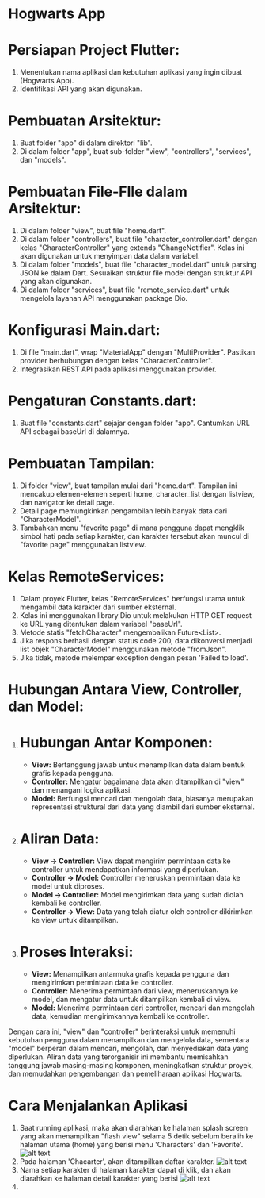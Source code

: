 # Hogwarts App

# Persiapan Project Flutter:
1. Menentukan nama aplikasi dan kebutuhan aplikasi yang ingin dibuat (Hogwarts App).
2. Identifikasi API yang akan digunakan.

# Pembuatan Arsitektur:
1. Buat folder "app" di dalam direktori "lib".
2. Di dalam folder "app", buat sub-folder "view", "controllers", "services", dan "models".

# Pembuatan File-FIle dalam Arsitektur:
1. Di dalam folder "view", buat file "home.dart".
2. Di dalam folder "controllers", buat file "character_controller.dart" dengan kelas "CharacterController" yang extends "ChangeNotifier". Kelas ini akan digunakan untuk menyimpan data dalam variabel.
3. Di dalam folder "models", buat file "character_model.dart" untuk parsing JSON ke dalam Dart. Sesuaikan struktur file model dengan struktur API yang akan digunakan.
4. Di dalam folder "services", buat file "remote_service.dart" untuk mengelola layanan API menggunakan package Dio.

# Konfigurasi Main.dart:
1. Di file "main.dart", wrap "MaterialApp" dengan "MultiProvider". Pastikan provider berhubungan dengan kelas "CharacterController".
2. Integrasikan REST API pada aplikasi menggunakan provider.

# Pengaturan Constants.dart:
1. Buat file "constants.dart" sejajar dengan folder "app". Cantumkan URL API sebagai baseUrl di dalamnya.

# Pembuatan Tampilan:
1. Di folder "view", buat tampilan mulai dari "home.dart". Tampilan ini mencakup elemen-elemen seperti home, character_list dengan listview, dan navigator ke detail page.
2. Detail page memungkinkan pengambilan lebih banyak data dari "CharacterModel".
3. Tambahkan menu "favorite page" di mana pengguna dapat mengklik simbol hati pada setiap karakter, dan karakter tersebut akan muncul di "favorite page" menggunakan listview.

# Kelas RemoteServices:
1. Dalam proyek Flutter, kelas "RemoteServices" berfungsi utama untuk mengambil data karakter dari sumber eksternal.
2. Kelas ini menggunakan library Dio untuk melakukan HTTP GET request ke URL yang ditentukan dalam variabel "baseUrl".
3. Metode statis "fetchCharacter" mengembalikan Future<List<CharacterModel>>.
4. Jika respons berhasil dengan status code 200, data dikonversi menjadi list objek "CharacterModel" menggunakan metode "fromJson".
5. Jika tidak, metode melempar exception dengan pesan 'Failed to load'.

# Hubungan Antara View, Controller, dan Model:

1. # Hubungan Antar Komponen:
   - **View:** Bertanggung jawab untuk menampilkan data dalam bentuk grafis kepada pengguna.
   - **Controller:** Mengatur bagaimana data akan ditampilkan di "view" dan menangani logika aplikasi.
   - **Model:** Berfungsi mencari dan mengolah data, biasanya merupakan representasi struktural dari data yang diambil dari sumber eksternal.

2. # Aliran Data:
   - **View -> Controller:** View dapat mengirim permintaan data ke controller untuk mendapatkan informasi yang diperlukan.
   - **Controller -> Model:** Controller meneruskan permintaan data ke model untuk diproses.
   - **Model -> Controller:** Model mengirimkan data yang sudah diolah kembali ke controller.
   - **Controller -> View:** Data yang telah diatur oleh controller dikirimkan ke view untuk ditampilkan.

3. # Proses Interaksi:
   - **View:** Menampilkan antarmuka grafis kepada pengguna dan mengirimkan permintaan data ke controller.
   - **Controller:** Menerima permintaan dari view, meneruskannya ke model, dan mengatur data untuk ditampilkan kembali di view.
   - **Model:** Menerima permintaan dari controller, mencari dan mengolah data, kemudian mengirimkannya kembali ke controller.

Dengan cara ini, "view" dan "controller" berinteraksi untuk memenuhi kebutuhan pengguna dalam menampilkan dan mengelola data, sementara "model" berperan dalam mencari, mengolah, dan menyediakan data yang diperlukan. Aliran data yang terorganisir ini membantu memisahkan tanggung jawab masing-masing komponen, meningkatkan struktur proyek, dan memudahkan pengembangan dan pemeliharaan aplikasi Hogwarts.

# Cara Menjalankan Aplikasi
1. Saat running aplikasi, maka akan diarahkan ke halaman splash screen yang akan menampilkan "flash view" selama 5 detik sebelum beralih ke halaman utama (home) yang berisi menu 'Characters' dan 'Favorite'.
![alt text](https://github.com/kardusaqua/HogwartsApp_API_Flutter/blob/main/like%20character.PNG?raw=true)
2. Pada halaman 'Chacarter', akan ditampilkan daftar karakter.
![alt text](https://github.com/kardusaqua/HogwartsApp_API_Flutter/blob/main/like%20character.PNG?raw=true)
4. Nama setiap karakter di halaman karakter dapat di klik, dan akan diarahkan ke halaman detail karakter yang berisi 
![alt text](https://github.com/kardusaqua/HogwartsApp_API_Flutter/blob/main/detail.PNG?raw=true)
5. 
